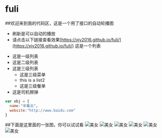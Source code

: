 # fuli
##欢迎来到我的代码区，这是一个用了接口的自动轮播图
- 刷新是可以自动的播放
- 请点击以下链接查看效果[https://xjy2016.github.io/fuli/](https://xjy2016.github.io/fuli/)
这是一个列表
* 这是一级列表
* 这是二级列表
* 这是三级列表
    *  这是三级菜单
    *  this is a list2
    *  这是三级餐单
* 这是司机擦弹
```javascript
var obj = {
  name:"辛集云"，
  website:"http://www.baidu.com"
}
```
##下面是这里面的一张图，你可以试试看
![美女](http://ac-olwhhm4o.clouddn.com/DPCY44vIYPjVPKNzfHjMdXd9bk27q0i1X2nIaO8Z)
![美女](http://ac-olwhhm4o.clouddn.com/DPCY44vIYPjVPKNzfHjMdXd9bk27q0i1X2nIaO8Z)
![美女](http://ac-olwhhm4o.clouddn.com/DPCY44vIYPjVPKNzfHjMdXd9bk27q0i1X2nIaO8Z)
![美女](http://ac-olwhhm4o.clouddn.com/DPCY44vIYPjVPKNzfHjMdXd9bk27q0i1X2nIaO8Z)
![美女](http://ac-olwhhm4o.clouddn.com/DPCY44vIYPjVPKNzfHjMdXd9bk27q0i1X2nIaO8Z)
![美女](http://ac-olwhhm4o.clouddn.com/DPCY44vIYPjVPKNzfHjMdXd9bk27q0i1X2nIaO8Z)
